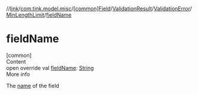 //[link](../../../../../index.md)/[com.tink.model.misc](../../../../index.md)/[[common]Field](../../../index.md)/[ValidationResult](../../index.md)/[ValidationError](../index.md)/[MinLengthLimit](index.md)/[fieldName](field-name.md)



# fieldName  
[common]  
Content  
open override val [fieldName](field-name.md): [String](https://kotlinlang.org/api/latest/jvm/stdlib/kotlin/-string/index.html)  
More info  


The [name](../../../name.md) of the field

  



